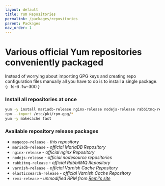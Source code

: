 ```yaml
---
layout: default
title: Yum Repositories
permalink: /packages/repositories
parent: Packages
nav_order: 1
---
```


# Various official Yum repositories conveniently packaged

Instead of worrying about importing GPG keys and creating repo
configuration files manually all you have to do is to install
a single package.
{: .fs-6 .fw-300 }

### Install all repositories at once

```bash
yum -y install mariadb-release nginx-release nodejs-release rabbitmq-release varnish-release elasticsearch-release remi-release
rpm --import /etc/pki/rpm-gpg/* 
yum -y makecache fast
```



### Available repository release packages

- `mageops-release` - _this repository_
- `mariadb-release` - _official MariaDB Repository_
- `nginx-release` - _official nginx Repository_
- `nodejs-release` - _official nodesource repositories_
- `rabbitmq-release` - _official RabbitMQ Repository_
- `varnish-release` - _official Varnish Cache Repository_
- `elasticsearch-release` - _official Varnish Cache Repository_
- `remi-release` - _unmodified RPM from [Remi's site](https://rpms.remirepo.net/)_
